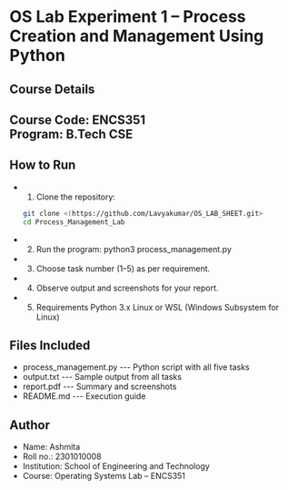 # OS Lab Experiment 1 – Process Creation and Management Using Python

## Course Details
**Course Code:** ENCS351  
**Program:** B.Tech CSE 
---

## How to Run
- 1. Clone the repository:
   ```bash
   git clone <(https://github.com/Lavyakumar/OS_LAB_SHEET.git>
   cd Process_Management_Lab
- 2. Run the program:
        python3 process_management.py
- 3. Choose task number (1–5) as per requirement.
- 4. Observe output and screenshots for your report.
- 5. Requirements
    Python 3.x
    Linux or WSL (Windows Subsystem for Linux)
## Files Included
- process_management.py	--- Python script with all five tasks
- output.txt	        ---    Sample output from all tasks
- report.pdf	    ---        Summary and screenshots
- README.md	       ---     Execution guide

## Author
- Name: Ashmita
- Roll no.: 2301010008
- Institution: School of Engineering and Technology
- Course: Operating Systems Lab – ENCS351
